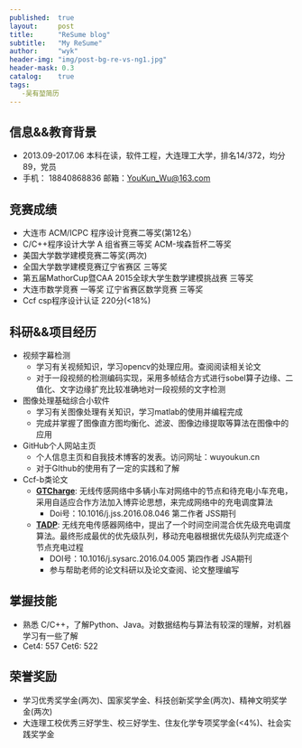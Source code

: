 ```yaml
---
published:  true
layout:     post
title:      "ReSume blog"
subtitle:   "My ReSume"
author:     "wyk"
header-img: "img/post-bg-re-vs-ng1.jpg"
header-mask: 0.3
catalog:    true
tags:
   -吴有堃简历
---
```


## 信息&&教育背景
* 2013.09-2017.06 本科在读，软件工程，大连理工大学，排名14/372，均分89，党员
* 手机： 18840868836 邮箱：YouKun_Wu@163.com

## 竞赛成绩
* 大连市 ACM/ICPC 程序设计竞赛二等奖(第12名）                             
* C/C++程序设计大学 A 组省赛三等奖   ACM-埃森哲杯二等奖                    
* 美国大学数学建模竞赛二等奖(两次)                                     
* 全国大学数学建模竞赛辽宁省赛区  三等奖                                     
* 第五届MathorCup暨CAA 2015全球大学生数学建模挑战赛  三等奖              
* 大连市数学竞赛     一等奖      辽宁省赛区数学竞赛    三等奖              
* Ccf csp程序设计认证 220分(<18%)   

## 科研&&项目经历
* 视频字幕检测
  * 学习有关视频知识，学习opencv的处理应用。查阅阅读相关论文
  * 对于一段视频的检测编码实现，采用多帧结合方式进行sobel算子边缘、二值化、文字边缘扩充比较准确地对一段视频的文字检测
* 图像处理基础综合小软件
  * 学习有关图像处理有关知识，学习matlab的使用并编程完成 
  * 完成并掌握了图像直方图均衡化、滤波、图像边缘提取等算法在图像中的应用
* GitHub个人网站主页
  * 个人信息主页和自我技术博客的发表。访问网址：wuyoukun.cn
  * 对于GIthub的使用有了一定的实践和了解
* Ccf-b类论文
  * **[GTCharge](http://www.sciencedirect.com/science/article/pii/S0164121216301480 "GTCharge")**: 无线传感网络中多辆小车对网络中的节点和待充电小车充电，采用自适应合作方法加入博弈论思想，来完成网络中的充电调度算法
      * Doi号：10.1016/j.jss.2016.08.046    第二作者   JSS期刊
  * **[TADP](http://www.sciencedirect.com/science/article/pii/S1383762116300285 "TADP")**: 无线充电传感器网络中，提出了一个时间空间混合优先级充电调度算法。最终形成最优的优先级队列，移动充电器根据优先级队列完成逐个节点充电过程
      * DOI号：10.1016/j.sysarc.2016.04.005   第四作者  JSA期刊
      * 参与帮助老师的论文科研以及论文查阅、论文整理编写

## 掌握技能
* 熟悉 C/C++，了解Python、Java。对数据结构与算法有较深的理解，对机器学习有一些了解
* Cet4: 557   Cet6: 522

## 荣誉奖励
* 学习优秀奖学金(两次)、国家奖学金、科技创新奖学金(两次)、精神文明奖学金(两次)
* 大连理工校优秀三好学生、校三好学生、住友化学专项奖学金(<4%)、社会实践奖学金